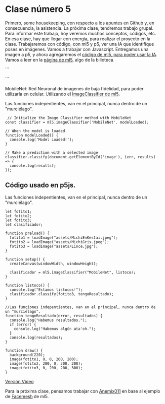 # Clase número 5

Primero, some housekeeping, con respecto a los apuntes en Github y, en consecuencia, la asistencia. 
La próxima clase, tendremos trabajo grupal. Para informar este trabajo, hoy veremos muchos conceptos, códigos, etc. 
En esa clase, hay que llegar con energía, para realizar el proyecto en la clase. 
Trabajaremos con código, con ml5 y p5, ver una IA que identifique poses en imágenes. 
Vamos a trabajar con Javascript. 
Entregamos una imagen a p5, y ahora agregaremos el [código de ml5, para poder usar la IA](https://github.com/ml5js/ml5-library).
Vamos a leer en la [página de ml5](https://learn.ml5js.org/#/), algo de la bilioteca. 

´´´
<script src="https://unpkg.com/ml5@<version>/dist/ml5.min.js" type="text/javascript"></script>
´´´

MobileNet: Red Neuronal de imagenes de baja fidelidad, para poder utilizarla en celular. 
Utilizando el [ImageClassifier de ml5](https://learn.ml5js.org/#/reference/image-classifier).

Las funciones indepentientes, van en el principal, nunca dentro de un "murciélago".

```
 // Initialize the Image Classifier method with MobileNet
const classifier = ml5.imageClassifier('MobileNet', modelLoaded);

// When the model is loaded
function modelLoaded() {
  console.log('Model Loaded!');
}

// Make a prediction with a selected image
classifier.classify(document.getElementById('image'), (err, results) => {
  console.log(results);
});
```

## Código usado en p5js. 
Las funciones indepentientes, van en el principal, nunca dentro de un "murciélago".
```
let fotito1;
let fotito2;
let fotito3;
let clasificador;

function preload() {
  fotito1 = loadImage("assets/MichiEnKestai.jpeg");
  fotito2 = loadImage("assets/MichiGris.jpeg");
  fotito3 = loadImage("assets/Lince.jpg");
}

function setup() {
  createCanvas(windowWidth, windowHeight);

  clasificador = ml5.imageClassifier("MobileNet", listoco);
}

function listoco() {
  console.log("Estamos listocos!");
  clasificador.classify(fotito3, tengoResultado);
}

//Las funciones indepentientes, van en el principal, nunca dentro de un "murciélago".
function tengoResultado(error, resultados) {
  console.log("Habemus resultados.");
  if (error) {
    console.log("Habemus algún ata'oh.");
  }
  console.log(resultados);
}

function draw() {
  background(220);
  image(fotito1, 0, 0, 200, 200);
  image(fotito2, 200, 0, 300, 200);
  image(fotito3, 0, 200, 200, 300);
}
```

[Versión Video](https://editor.p5js.org/ml5/sketches/ImageClassification_Video)

Para la próxima clase, pensamos trabajar con [Anemix011](https://github.com/Anemix011) en base al ejemplo de [Facemesh](https://learn.ml5js.org/#/reference/facemesh) de ml5. 
